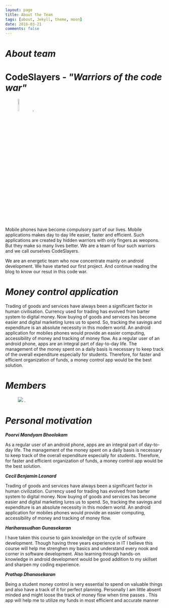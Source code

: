 ```yaml
---
layout: page
title: About the Team
tags: [about, Jekyll, theme, moon]
date: 2016-03-21
comments: false
---
```

    
<h1><i>About team</i></h1>

<h1><b>CodeSlayers</b><i> - "Warriors of the code war"</i></h1>

<figure>
	<a href="https://live.staticflickr.com/7827/47557126522_7a0c10f3f0_o_d.jpg"><img src="https://live.staticflickr.com/7827/47557126522_7a0c10f3f0_o_d.jpg"  width="10%"></a>
<a href="https://www.flickr.com/photos/169631992@N02/47557126522" title="Logo"></a>.
</figure>


Mobile phones have become compulsory part of our lives. Mobile applications makes day to day life easier, faster and efficient. Such applications are created by hidden warriors with only fingers as weopons. But they make so many lives better. We are a team of four such warriors and we call ourselves CodeSlayers. 

We are an energetic team who now concentrate mainly on android development. We have started our first project. And continue reading the blog to know our resut in this code war. 

<h1><i>Money control application</i></h1>

Trading of goods and services have always been a significant factor in human civilisation. Currency used for trading has evolved from barter system to digital money. Now buying of goods and services has become easier and digital marketing lures us to spend. So, tracking the savings and expenditure is an absolute necessity in this modern world. An android application for mobiles phones would provide an easier computing, accessibility of money and tracking of money flow. As a regular user of an android phone, apps are an integral part of day-to-day life. The management of the money spent on a daily basis is necessary to keep track of the overall expenditure especially for students. Therefore, for faster and efficient organization of funds, a money control app would be the best solution.

<h1><i>Members</i></h1>

<figure>
	<a href="https://live.staticflickr.com/7868/46885878744_e6b694d1ea_o_d.jpg"><img src="https://live.staticflickr.com/7868/46885878744_e6b694d1ea_o_d.jpg"></a>
	<a href="https://www.flickr.com/photos/169631992@N02/46885878744" title="Photos"></a>.
</figure>

<h1><i>Personal motivation</i></h1>

<b><i>Poorvi Mandyam Bhoolokam</i></b>

 As a regular user of an android phone, apps are an integral part of day-to-day life. The management of the money spent on a daily basis is necessary to keep track of the overall expenditure especially for students. Therefore, for faster and efficient organization of funds, a money control app would be the best solution.
 
<b><i>Cecil Benjamin Leonard</i></b>


Trading of goods and services have always been a significant factor in
 human civilization. Currency used for trading has evolved from barter
 system to digital money. Now buying of goods and services has become
 easier and digital marketing lures us to spend. So, tracking the savings
 and expenditure is an absolute necessity in this modern world. An android
 application for mobiles phones would provide an easier computing, 
 accessibility of money and tracking of money flow.
 
<b><i>Hariharasudhan Gunasekaran</i></b> 


I have taken this course to gain knowledge on the cycle of software development. Though having three years experience in IT I believe this course will help me strenghen my basics and understand every nook and corner in software development. Also learning through hands-on knowledge in android development would be good addition to my skillset and sharpen my coding experience.

<b><i>Prathap Dhanasekaran</i></b>



  Being a student money control is very essential to spend on valuable
 things and also have a track of it for perfect planning. Personally I am
 little absent minded and might loose the track of money flow when time
 passes . This app will help me to utilize my funds in most efficient and
 accurate manner
